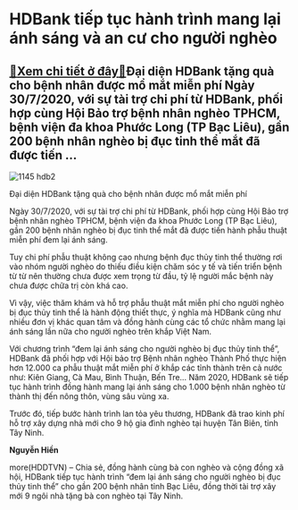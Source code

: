HDBank tiếp tục hành trình mang lại ánh sáng và an cư cho người nghèo
=====================================================================

[:gift:Xem chi tiết ở đây:gift:](https://hddtvn.com/hdbank-tiep-tuc-hanh-trinh-mang-lai-anh-sang-va-an-cu-cho-nguoi-ngheo/)Đại diện HDBank tặng quà cho bệnh nhân được mổ mắt miễn phí Ngày 30/7/2020, với sự tài trợ chi phí từ HDBank, phối hợp cùng Hội Bảo trợ bệnh nhân nghèo TPHCM, bệnh viện đa khoa Phước Long (TP Bạc Liêu), gần 200 bệnh nhân nghèo bị đục tinh thể mắt đã được tiến …
---------------------------------------------------------------------------------------------------------------------------------------------------------------------------------------------------------------------------------------------------------------------





![1145 hdb2](https://haiquanonline.com.vn/stores/news_dataimages/hiennt/072020/31/19/in_article/1145_HDB2.jpg?rt=20200801063236 "Đại diện HDBank tặng quà cho bệnh nhân sau khi mổ mắt")


Đại diện HDBank tặng quà cho bệnh nhân được mổ mắt miễn phí



Ngày 30/7/2020, với sự tài trợ chi phí từ HDBank, phối hợp cùng Hội Bảo trợ bệnh nhân nghèo TPHCM, bệnh viện đa khoa Phước Long (TP Bạc Liêu), gần 200 bệnh nhân nghèo bị đục tinh thể mắt đã được tiến hành phẫu thuật miễn phí đem lại ánh sáng.


Tuy chi phí phẫu thuật không cao nhưng bệnh đục thủy tinh thể thường rơi vào nhóm người nghèo do thiếu điều kiện chăm sóc y tế và tiến triển bệnh từ từ nên thường chưa được xem trọng từ đầu, tỷ lệ người mắc bệnh này chưa được chữa trị còn khá cao.


Vì vậy, việc thăm khám và hỗ trợ phẫu thuật mắt miễn phí cho người nghèo bị đục thủy tinh thể là hành động thiết thực, ý nghĩa mà HDBank cũng như nhiều đơn vị khác quan tâm và đồng hành cùng các tổ chức nhằm mang lại ánh sáng lần nữa cho người nghèo trên khắp Việt Nam.


Với chương trình “đem lại ánh sáng cho người nghèo bị đục thủy tinh thể”, HDBank đã phối hợp với Hội bảo trợ Bệnh nhân nghèo Thành Phố thực hiện hơn 12.000 ca phẫu thuật mắt miễn phí ở khắp các tỉnh thành trên cả nước như: Kiên Giang, Cà Mau, Bình Thuận, Bến Tre… Năm 2020, HDBank sẽ tiếp tục hành trình đồng hành mang lại ánh sáng cho 1.000 bệnh nhân nghèo từ thành thị đến nông thôn, vùng sâu vùng xa. 


Trước đó, tiếp bước hành trình lan tỏa yêu thương, HDBank đã trao kinh phí hỗ trợ xây dựng nhà mới cho 9 hộ gia đình nghèo tại huyện Tân Biên, tỉnh Tây Ninh.







**Nguyễn Hiền**



more(HDDTVN) – Chia sẻ, đồng hành cùng bà con nghèo và cộng đồng xã hội, HDBank tiếp tục hành trình “đem lại ánh sáng cho người nghèo bị đục thủy tinh thể” cho gần 200 bệnh nhân tỉnh Bạc Liêu, đồng thời tài trợ xây mới 9 ngôi nhà tặng bà con nghèo tại Tây Ninh.

